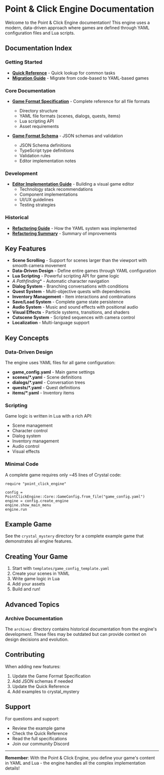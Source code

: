 # Point & Click Engine Documentation

Welcome to the Point & Click Engine documentation! This engine uses a modern, data-driven approach where games are defined through YAML configuration files and Lua scripts.

## Documentation Index

### Getting Started
- **[Quick Reference](QUICK_REFERENCE.md)** - Quick lookup for common tasks
- **[Migration Guide](MIGRATION_TO_YAML.md)** - Migrate from code-based to YAML-based games

### Core Documentation
- **[Game Format Specification](GAME_FORMAT_SPECIFICATION.md)** - Complete reference for all file formats
  - Directory structure
  - YAML file formats (scenes, dialogs, quests, items)
  - Lua scripting API
  - Asset requirements
  
- **[Game Format Schema](GAME_FORMAT_SCHEMA.md)** - JSON schemas and validation
  - JSON Schema definitions
  - TypeScript type definitions
  - Validation rules
  - Editor implementation notes

### Development
- **[Editor Implementation Guide](EDITOR_IMPLEMENTATION_GUIDE.md)** - Building a visual game editor
  - Technology stack recommendations
  - Component implementations
  - UI/UX guidelines
  - Testing strategies

### Historical
- **[Refactoring Guide](REFACTORING_GUIDE.md)** - How the YAML system was implemented
- **[Refactoring Summary](REFACTORING_SUMMARY.md)** - Summary of improvements

## Key Features

- **Scene Scrolling** - Support for scenes larger than the viewport with smooth camera movement
- **Data-Driven Design** - Define entire games through YAML configuration
- **Lua Scripting** - Powerful scripting API for game logic
- **A* Pathfinding** - Automatic character navigation
- **Dialog System** - Branching conversations with conditions
- **Quest System** - Multi-objective quests with dependencies
- **Inventory Management** - Item interactions and combinations
- **Save/Load System** - Complete game state persistence
- **Audio System** - Music and sound effects with positional audio
- **Visual Effects** - Particle systems, transitions, and shaders
- **Cutscene System** - Scripted sequences with camera control
- **Localization** - Multi-language support

## Key Concepts

### Data-Driven Design
The engine uses YAML files for all game configuration:
- **game_config.yaml** - Main game settings
- **scenes/*.yaml** - Scene definitions
- **dialogs/*.yaml** - Conversation trees  
- **quests/*.yaml** - Quest definitions
- **items/*.yaml** - Inventory items

### Scripting
Game logic is written in Lua with a rich API:
- Scene management
- Character control
- Dialog system
- Inventory management
- Audio control
- Visual effects

### Minimal Code
A complete game requires only ~45 lines of Crystal code:
```crystal
require "point_click_engine"

config = PointClickEngine::Core::GameConfig.from_file("game_config.yaml")
engine = config.create_engine
engine.show_main_menu
engine.run
```

## Example Game

See the `crystal_mystery` directory for a complete example game that demonstrates all engine features.

## Creating Your Game

1. Start with `templates/game_config_template.yaml`
2. Create your scenes in YAML
3. Write game logic in Lua
4. Add your assets
5. Build and run!

## Advanced Topics

### Archive Documentation
The `archive/` directory contains historical documentation from the engine's development. These files may be outdated but can provide context on design decisions and evolution.

## Contributing

When adding new features:
1. Update the Game Format Specification
2. Add JSON schemas if needed
3. Update the Quick Reference
4. Add examples to crystal_mystery

## Support

For questions and support:
- Review the example game
- Check the Quick Reference
- Read the full specifications
- Join our community Discord

---

**Remember**: With the Point & Click Engine, you define your game's content in YAML and Lua - the engine handles all the complex implementation details!